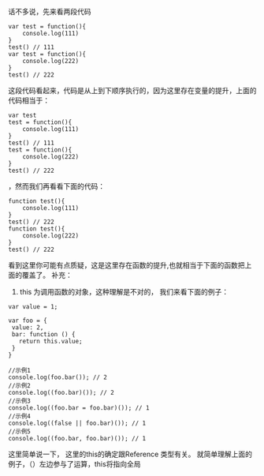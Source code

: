 话不多说，先来看两段代码
```
var test = function(){
    console.log(111)
}
test() // 111
var test = function(){
    console.log(222)
}
test() // 222
```
这段代码看起来，代码是从上到下顺序执行的，因为这里存在变量的提升，上面的代码相当于：
```
var test
test = function(){
    console.log(111)
}
test() // 111
test = function(){
    console.log(222)
}
test() // 222
```

，然而我们再看看下面的代码：
```
function test(){
    console.log(111)
}
test() // 222
function test(){
    console.log(222)
}
test() // 222
```
看到这里你可能有点质疑，这是这里存在函数的提升,也就相当于下面的函数把上面的覆盖了。
补充：
 1. this 为调用函数的对象，这种理解是不对的， 我们来看下面的例子：
 ```
 var value = 1;

var foo = {
  value: 2,
  bar: function () {
    return this.value;
  }
}

//示例1
console.log(foo.bar()); // 2
//示例2
console.log((foo.bar)()); // 2
//示例3
console.log((foo.bar = foo.bar)()); // 1
//示例4
console.log((false || foo.bar)()); // 1
//示例5
console.log((foo.bar, foo.bar)()); // 1
 ```
 这里简单说一下， 这里的this的确定跟Reference 类型有关。 就简单理解上面的例子，（）左边参与了运算，this将指向全局